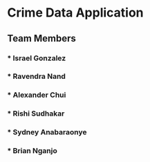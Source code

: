 # Crime Data Application
## Team Members
### * Israel Gonzalez
### * Ravendra Nand 
### * Alexander Chui
### * Rishi Sudhakar
### * Sydney Anabaraonye
### * Brian Nganjo